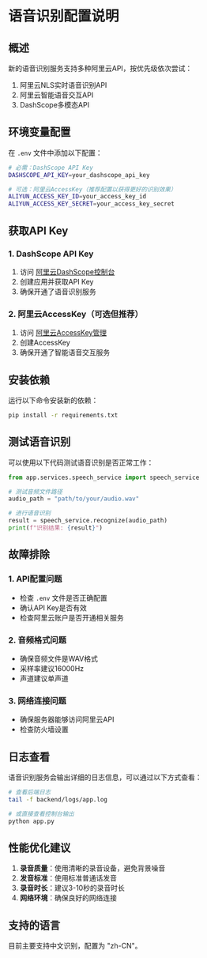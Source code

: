 # 语音识别配置说明

## 概述

新的语音识别服务支持多种阿里云API，按优先级依次尝试：
1. 阿里云NLS实时语音识别API
2. 阿里云智能语音交互API
3. DashScope多模态API

## 环境变量配置

在 `.env` 文件中添加以下配置：

```bash
# 必需：DashScope API Key
DASHSCOPE_API_KEY=your_dashscope_api_key

# 可选：阿里云AccessKey（推荐配置以获得更好的识别效果）
ALIYUN_ACCESS_KEY_ID=your_access_key_id
ALIYUN_ACCESS_KEY_SECRET=your_access_key_secret
```

## 获取API Key

### 1. DashScope API Key
1. 访问 [阿里云DashScope控制台](https://dashscope.console.aliyun.com/)
2. 创建应用并获取API Key
3. 确保开通了语音识别服务

### 2. 阿里云AccessKey（可选但推荐）
1. 访问 [阿里云AccessKey管理](https://usercenter.console.aliyun.com/)
2. 创建AccessKey
3. 确保开通了智能语音交互服务

## 安装依赖

运行以下命令安装新的依赖：

```bash
pip install -r requirements.txt
```

## 测试语音识别

可以使用以下代码测试语音识别是否正常工作：

```python
from app.services.speech_service import speech_service

# 测试音频文件路径
audio_path = "path/to/your/audio.wav"

# 进行语音识别
result = speech_service.recognize(audio_path)
print(f"识别结果: {result}")
```

## 故障排除

### 1. API配置问题
- 检查 `.env` 文件是否正确配置
- 确认API Key是否有效
- 检查阿里云账户是否开通相关服务

### 2. 音频格式问题
- 确保音频文件是WAV格式
- 采样率建议16000Hz
- 声道建议单声道

### 3. 网络连接问题
- 确保服务器能够访问阿里云API
- 检查防火墙设置

## 日志查看

语音识别服务会输出详细的日志信息，可以通过以下方式查看：

```bash
# 查看后端日志
tail -f backend/logs/app.log

# 或直接查看控制台输出
python app.py
```

## 性能优化建议

1. **录音质量**：使用清晰的录音设备，避免背景噪音
2. **发音标准**：使用标准普通话发音
3. **录音时长**：建议3-10秒的录音时长
4. **网络环境**：确保良好的网络连接

## 支持的语言

目前主要支持中文识别，配置为 "zh-CN"。 